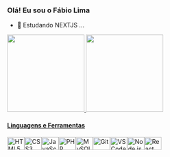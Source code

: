 ### Olá! Eu sou o Fábio Lima

- 🌱 Estudando NEXTJS ...
  
<div style="display: flex; flex-direction: row;">
  <a href="https://github.com/FabioCorreiaLima/FabioCorreiaLima">
  <img height="180em" src="https://github-readme-stats.vercel.app/api?username=FabioCorreiaLima&show_icons=true&theme=tokyonight"/>
  <img height="180em" src="https://github-readme-stats.vercel.app/api/top-langs/?username=FabioCorreiaLima&layout=compact&theme=tokyonight"/>
</div>

#### Linguagens e Ferramentas

<div style="display: flex; align-items: center;">
  <img align="center" alt="HTML5" height="30" width="40" src="https://cdn.jsdelivr.net/gh/devicons/devicon/icons/html5/html5-original.svg"/>
  <img align="center" alt="CSS3" height="30" width="40" src="https://cdn.jsdelivr.net/gh/devicons/devicon/icons/css3/css3-original.svg"/>
  <img align="center" alt="JavaScript" height="30" width="40" src="https://cdn.jsdelivr.net/gh/devicons/devicon/icons/javascript/javascript-original.svg"/>
  <img align="center" alt="PHP" height="30" width="40" src="https://cdn.jsdelivr.net/gh/devicons/devicon/icons/php/php-original.svg"/>
  <img align="center" alt="MySQL" height="30" width="40" src="https://cdn.jsdelivr.net/gh/devicons/devicon/icons/mysql/mysql-original.svg"/>
  <img align="center" alt="Git" height="30" width="40" src="https://cdn.jsdelivr.net/gh/devicons/devicon/icons/git/git-original.svg"/>
  <img align="center" alt="VSCode" height="30" width="40" src="https://cdn.jsdelivr.net/gh/devicons/devicon/icons/vscode/vscode-original.svg"/>
  <img align="center" alt="Node.js" height="30" width="40" src="https://cdn.jsdelivr.net/gh/devicons/devicon/icons/nodejs/nodejs-original.svg"/>
  <img align="center" alt="React" height="30" width="40" src="https://cdn.jsdelivr.net/gh/devicons/devicon/icons/react/react-original.svg"/>
</div>
